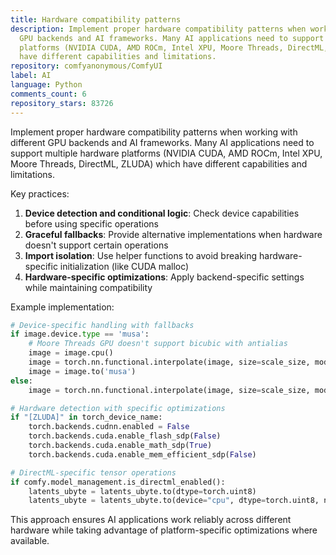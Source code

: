 ```yaml
---
title: Hardware compatibility patterns
description: Implement proper hardware compatibility patterns when working with different
  GPU backends and AI frameworks. Many AI applications need to support multiple hardware
  platforms (NVIDIA CUDA, AMD ROCm, Intel XPU, Moore Threads, DirectML, ZLUDA) which
  have different capabilities and limitations.
repository: comfyanonymous/ComfyUI
label: AI
language: Python
comments_count: 6
repository_stars: 83726
---
```


Implement proper hardware compatibility patterns when working with different GPU backends and AI frameworks. Many AI applications need to support multiple hardware platforms (NVIDIA CUDA, AMD ROCm, Intel XPU, Moore Threads, DirectML, ZLUDA) which have different capabilities and limitations.

Key practices:
1. **Device detection and conditional logic**: Check device capabilities before using specific operations
2. **Graceful fallbacks**: Provide alternative implementations when hardware doesn't support certain operations
3. **Import isolation**: Use helper functions to avoid breaking hardware-specific initialization (like CUDA malloc)
4. **Hardware-specific optimizations**: Apply backend-specific settings while maintaining compatibility

Example implementation:
```python
# Device-specific handling with fallbacks
if image.device.type == 'musa':
    # Moore Threads GPU doesn't support bicubic with antialias
    image = image.cpu()
    image = torch.nn.functional.interpolate(image, size=scale_size, mode="bicubic", antialias=True)
    image = image.to('musa')
else:
    image = torch.nn.functional.interpolate(image, size=scale_size, mode="bicubic", antialias=True)

# Hardware detection with specific optimizations
if "[ZLUDA]" in torch_device_name:
    torch.backends.cudnn.enabled = False
    torch.backends.cuda.enable_flash_sdp(False)
    torch.backends.cuda.enable_math_sdp(True)
    torch.backends.cuda.enable_mem_efficient_sdp(False)

# DirectML-specific tensor operations
if comfy.model_management.is_directml_enabled():
    latents_ubyte = latents_ubyte.to(dtype=torch.uint8)
    latents_ubyte = latents_ubyte.to(device="cpu", dtype=torch.uint8, non_blocking=...)
```

This approach ensures AI applications work reliably across different hardware while taking advantage of platform-specific optimizations where available.